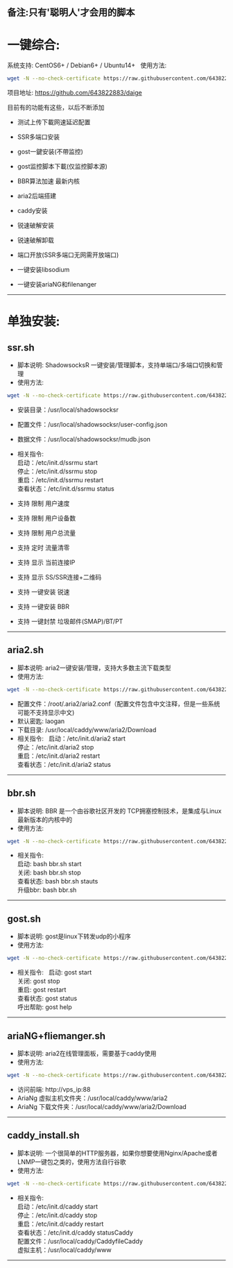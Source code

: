 备注:只有'聪明人'才会用的脚本
---
# 一键综合:
系统支持: CentOS6+ / Debian6+ / Ubuntu14+  
使用方法: 
```bash
wget -N --no-check-certificate https://raw.githubusercontent.com/643822883/daige/master/zi.sh && bash zi.sh
```
项目地址: https://github.com/643822883/daige  

目前有的功能有这些，以后不断添加

- 测试上传下載网速延迟配置

- SSR多端口安装 

- gost一鍵安装(不帶监控)

- gost监控脚本下載(仅监控脚本源) 

- BBR算法加速 最新内核

- aria2后端搭建 

- caddy安装

- 锐速破解安装

- 锐速破解卸载

- 端口开放(SSR多端口无网需开放端口)

- 一键安装libsodium

- 一键安装ariaNG和filenanger  
---
# 单独安装:
## ssr.sh  
- 脚本说明: ShadowsocksR 一键安装/管理脚本，支持单端口/多端口切换和管理  
- 使用方法:  
```bash
wget -N --no-check-certificate https://raw.githubusercontent.com/643822883/daige/master/ssr.sh && chmod +x ssr.sh && bash ssr.sh
```
- 安装目录：/usr/local/shadowsocksr
- 配置文件：/usr/local/shadowsocksr/user-config.json
- 数据文件：/usr/local/shadowsocksr/mudb.json
- 相关指令:  
启动：/etc/init.d/ssrmu start  
停止：/etc/init.d/ssrmu stop  
重启：/etc/init.d/ssrmu restart  
查看状态：/etc/init.d/ssrmu status  

- 支持 限制 用户速度
- 支持 限制 用户设备数
- 支持 限制 用户总流量
- 支持 定时 流量清零
- 支持 显示 当前连接IP
- 支持 显示 SS/SSR连接+二维码
- 支持 一键安装 锐速
- 支持 一键安装 BBR
- 支持 一键封禁 垃圾邮件(SMAP)/BT/PT  
---

## aria2.sh
- 脚本说明: aria2一键安装/管理，支持大多数主流下载类型
- 使用方法:  
```bash
wget -N --no-check-certificate https://raw.githubusercontent.com/643822883/daige/master/aria2.sh && chmod +x aria2.sh && bash aria2.sh
```
- 配置文件：/root/.aria2/aria2.conf（配置文件包含中文注释，但是一些系统可能不支持显示中文)
- 默认密匙: laogan
- 下载目录: /usr/local/caddy/www/aria2/Download
- 相关指令:  
启动：/etc/init.d/aria2 start  
停止：/etc/init.d/aria2 stop  
重启：/etc/init.d/aria2 restart  
查看状态：/etc/init.d/aria2 status  
---

## bbr.sh
- 脚本说明: BBR 是一个由谷歌社区开发的 TCP拥塞控制技术，是集成与Linux最新版本的内核中的
- 使用方法:
```bash
wget -N --no-check-certificate https://raw.githubusercontent.com/643822883/daige/master/bbr.sh && chmod +x bbr.sh && bash bbr.sh
```
- 相关指令:  
启动: bash bbr.sh start  
关闭: bash bbr.sh stop  
查看状态: bash bbr.sh stauts  
升级bbr: bash bbr.sh  
---

## gost.sh
- 脚本说明: gost是linux下转发udp的小程序
- 使用方法:  
```bash
wget -N --no-check-certificate https://raw.githubusercontent.com/643822883/daige/master/gost.sh && chmod +x gost.sh && bash gost.sh
```
- 相关指令:  
启动: gost start  
关闭: gost stop  
重启: gost restart  
查看状态: gost status  
呼出帮助: gost help
---

## ariaNG+fliemanger.sh
- 脚本说明: aria2在线管理面板，需要基于caddy使用
- 使用方法:  
```bash
wget -N --no-check-certificate https://raw.githubusercontent.com/643822883/daige/master/ariaNGandfilemanger.sh && chmod +x ariaNGandfilemangersh && bash ariaNGandfilemanger.sh
```
- 访问前端: http://vps_ip:88  
- AriaNg 虚拟主机文件夹：/usr/local/caddy/www/aria2
- AriaNg 下载文件夹：/usr/local/caddy/www/aria2/Download
---

## caddy_install.sh
- 脚本说明: 一个很简单的HTTP服务器，如果你想要使用Nginx/Apache或者LNMP一键包之类的，使用方法自行谷歌
- 使用方法:  
```bash
wget -N --no-check-certificate https://raw.githubusercontent.com/643822883/daige/master/caddy_install.sh && chmod +x caddy_install.sh && bash caddy_inatall.sh
```
- 相关指令:  
启动：/etc/init.d/caddy start  
停止：/etc/init.d/caddy stop  
重启：/etc/init.d/caddy restart  
查看状态：/etc/init.d/caddy statusCaddy  
配置文件：/usr/local/caddy/CaddyfileCaddy  
虚拟主机：/usr/local/caddy/www  
---

